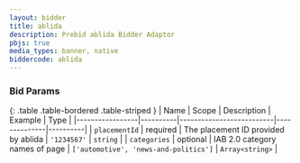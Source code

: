 ```yaml
---
layout: bidder
title: ablida
description: Prebid ablida Bidder Adaptor
pbjs: true
media_types: banner, native
biddercode: ablida
---
```



### Bid Params

{: .table .table-bordered .table-striped }
| Name            | Scope    | Description              | Example      | Type     |
|-----------------|----------|--------------------------|--------------|----------|
| `placementId`   | required | The placement ID provided by ablida | `'1234567'` | `string` |
| `categories`    | optional | IAB 2.0 category names of page | `['automotive', 'news-and-politics']` | `Array<string>` |
